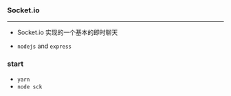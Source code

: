 ### Socket.io

---



- Socket.io 实现的一个基本的即时聊天

-  `nodejs` and `express`


### start
 - `yarn`
- `node sck`

